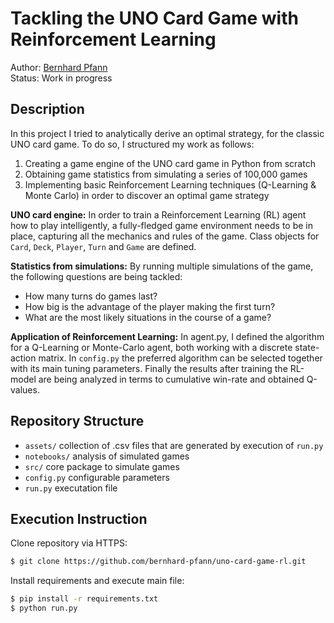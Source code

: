 # Tackling the UNO Card Game with Reinforcement Learning

Author: [Bernhard Pfann](https://www.linkedin.com/in/bernhard-pfann/)<br>
Status: Work in progress

## Description
In this project I tried to analytically derive an optimal strategy, for the classic UNO card game. To do so, I structured my work as follows:
1. Creating a game engine of the UNO card game in Python from scratch
2. Obtaining game statistics from simulating a series of 100,000 games
3. Implementing basic Reinforcement Learning techniques (Q-Learning & Monte Carlo) in order to discover an optimal game strategy

<b>UNO card engine:</b> In order to train a Reinforcement Learning (RL) agent how to play intelligently, a fully-fledged game environment needs to be in place, capturing all the mechanics and rules of the game. Class objects for <code>Card</code>, <code>Deck</code>, <code>Player</code>, <code>Turn</code> and <code>Game</code> are defined.

<b>Statistics from simulations:</b> By running multiple simulations of the game, the following questions are being tackled:
* How many turns do games last?
* How big is the advantage of the player making the first turn?
* What are the most likely situations in the course of a game?

<b>Application of Reinforcement Learning:</b> In agent.py, I defined the algorithm for a Q-Learning or Monte-Carlo agent, both working with a discrete state-action matrix. In `config.py` the preferred algorithm can be selected together with its main tuning parameters. Finally the results after training the RL-model are being analyzed in terms to cumulative win-rate and obtained Q-values.

## Repository Structure

 - `assets/` collection of .csv files that are generated by execution of `run.py`
 - `notebooks/` analysis of simulated games
 - `src/` core package to simulate games
 - `config.py` configurable parameters
 - `run.py` executation file

## Execution Instruction

Clone repository via HTTPS:

```bash
$ git clone https://github.com/bernhard-pfann/uno-card-game-rl.git
```

Install requirements and execute main file:

```bash
$ pip install -r requirements.txt
$ python run.py
```
